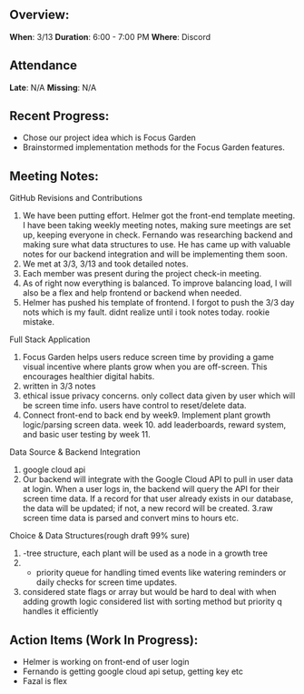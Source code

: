 ## Overview:
**When**:  3/13
**Duration**:  6:00 - 7:00 PM
**Where**:  Discord

## Attendance
**Late**: N/A
**Missing**: N/A

## Recent Progress:
- Chose our project idea which is Focus Garden
- Brainstormed implementation methods for the Focus Garden features.

## Meeting Notes: 
GitHub Revisions and Contributions
1. We have been putting effort. Helmer got the front-end template meeting. I have been taking weekly meeting notes, making sure meetings are set up, keeping everyone in check. Fernando was researching backend and making sure what data structures to use. He has came up with valuable notes for our backend integration and will be implementing them soon.
2. We met at 3/3, 3/13 and took detailed notes.
3. Each member was present during the project check-in meeting.
4.  As of right now everything is balanced. To improve balancing load, I will also be a flex and help frontend or backend when needed.
5. Helmer has pushed his template of frontend. I forgot to push the 3/3 day nots which is my fault. didnt realize until i took notes today. rookie mistake.


Full Stack Application
1. Focus Garden helps users reduce screen time by providing a game visual incentive where plants grow when you are off-screen. This encourages healthier digital habits.
2. written in 3/3 notes
3.  ethical issue privacy concerns. only collect data given by user which will be screen time info. users have control to reset/delete data.
4. Connect front-end to back end by week9.  Implement plant growth logic/parsing screen data. week 10. add leaderboards, reward system, and basic user testing by week 11.

Data Source & Backend Integration
1. google cloud api
2. Our backend will integrate with the Google Cloud API to pull in user data at login. When a user logs in, the backend will query the API for their screen time data. If a record for that user already exists in our database, the data will be updated; if not, a new record will be created. 
3.raw screen time data is parsed and convert mins to hours etc. 

Choice & Data Structures(rough draft 99% sure)
1. -tree structure, each plant will be used as a node in a growth tree
2. - priority queue for handling timed events like watering reminders or daily checks for screen time updates.
3. considered state flags or array but would be hard to deal with when adding growth logic
considered list with sorting method but priority q handles it efficiently

## Action Items (Work In Progress):
- Helmer is working on front-end of user login
- Fernando is getting google cloud api setup, getting key etc
- Fazal is flex
